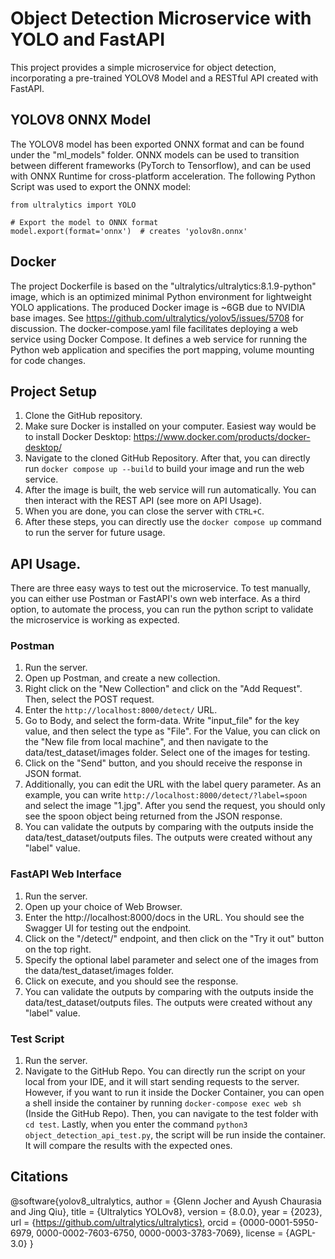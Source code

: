 # Object Detection Microservice with YOLO and FastAPI
This project provides a simple microservice for object detection, incorporating a pre-trained YOLOV8 Model and a RESTful API created with FastAPI. 

## YOLOV8 ONNX Model
The YOLOV8 model has been exported ONNX format and can be found under the "ml_models" folder. ONNX models can be used to transition between different frameworks (PyTorch to Tensorflow), and can be used with ONNX Runtime for cross-platform acceleration. The following Python Script was used to export the ONNX model:

```
from ultralytics import YOLO

# Export the model to ONNX format
model.export(format='onnx')  # creates 'yolov8n.onnx'
```

## Docker 
The project Dockerfile is based on the "ultralytics/ultralytics:8.1.9-python" image, which is an optimized minimal Python environment for lightweight YOLO applications. The produced Docker image is ~6GB due to NVIDIA base images. See https://github.com/ultralytics/yolov5/issues/5708 for discussion. The docker-compose.yaml file facilitates deploying a web service using Docker Compose. It defines a web service for running the Python web application and specifies the port mapping, volume mounting for code changes.

## Project Setup
1. Clone the GitHub repository.
2. Make sure Docker is installed on your computer. Easiest way would be to install Docker Desktop: https://www.docker.com/products/docker-desktop/
3. Navigate to the cloned GitHub Repository. After that, you can directly run ```docker compose up --build``` to build your image and run the web service. 
4. After the image is built, the web service will run automatically. You can then interact with the REST API (see more on API Usage). 
5. When you are done, you can close the server with ```CTRL+C```.
6. After these steps, you can directly use the ```docker compose up``` command to run the server for future usage.

## API Usage.
There are three easy ways to test out the microservice. To test manually, you can either use Postman or FastAPI's own web interface. As a third option, to automate the process, you can run the python script to validate the microservice is working as expected.

### Postman
1. Run the server.
2. Open up Postman, and create a new collection.
3. Right click on the "New Collection" and click on the "Add Request". Then, select the POST request.
4. Enter the ```http://localhost:8000/detect/``` URL.
5. Go to Body, and select the form-data. Write "input_file" for the key value, and then select the type as "File". For the Value, you can click on the "New file from local machine", and then navigate to the data/test_dataset/images folder. Select one of the images for testing.
6. Click on the "Send" button, and you should receive the response in JSON format.
7. Additionally, you can edit the URL with the label query parameter. As an example, you can write ```http://localhost:8000/detect/?label=spoon ``` and select the image "1.jpg". After you send the request, you should only see the spoon object being returned from the JSON response.
8. You can validate the outputs by comparing with the outputs inside the data/test_dataset/outputs files. The outputs were created without any "label" value.

### FastAPI Web Interface 
1. Run the server.
2. Open up your choice of Web Browser.
3. Enter the http://localhost:8000/docs in the URL. You should see the Swagger UI for testing out the endpoint.
4. Click on the "/detect/" endpoint, and then click on the "Try it out" button on the top right.
5. Specify the optional label parameter and select one of the images from the data/test_dataset/images folder.
6. Click on execute, and you should see the response.
7. You can validate the outputs by comparing with the outputs inside the data/test_dataset/outputs files. The outputs were created without any "label" value.

### Test Script
1. Run the server.
2. Navigate to the GitHub Repo. You can directly run the script on your local from your IDE, and it will start sending requests to the server. However, if you want to run it inside the Docker Container, you can open a shell inside the container by running ```docker-compose exec web sh``` (Inside the GitHub Repo). Then, you can navigate to the test folder with ```cd test```. Lastly, when you enter the command ```python3 object_detection_api_test.py```, the script will be run inside the container. It will compare the results with the expected ones.

## Citations
@software{yolov8_ultralytics,
  author = {Glenn Jocher and Ayush Chaurasia and Jing Qiu},
  title = {Ultralytics YOLOv8},
  version = {8.0.0},
  year = {2023},
  url = {https://github.com/ultralytics/ultralytics},
  orcid = {0000-0001-5950-6979, 0000-0002-7603-6750, 0000-0003-3783-7069},
  license = {AGPL-3.0}
}
